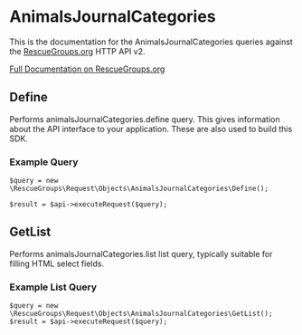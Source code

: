 # AnimalsJournalCategories

This is the documentation for the AnimalsJournalCategories queries against the [RescueGroups.org](https://www.rescuegroups.org/) HTTP API v2.

[Full Documentation on RescueGroups.org](https://userguide.rescuegroups.org/display/APIDG/Object+definitions#Objectdefinitions-animalsJournalCategories)

## Define






Performs animalsJournalCategories.define query. This gives information about the API interface to your application. These are also used to build this SDK.

### Example Query

    $query = new \RescueGroups\Request\Objects\AnimalsJournalCategories\Define();

    $result = $api->executeRequest($query);


## GetList


Performs animalsJournalCategories.list list query, typically suitable for filling HTML select fields.

### Example List Query

    $query = new \RescueGroups\Request\Objects\AnimalsJournalCategories\GetList();
    $result = $api->executeRequest($query);






